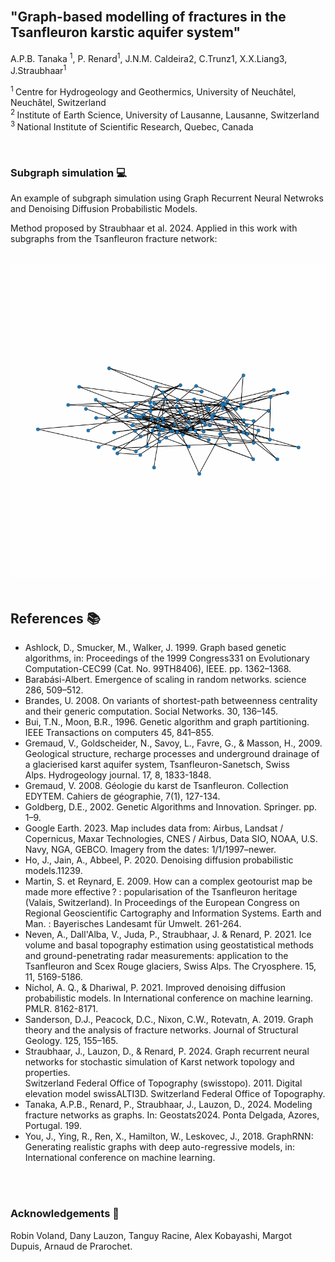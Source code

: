 <br>

<h2>"Graph-based modelling of fractures in the Tsanfleuron karstic aquifer system" </h2>

A.P.B. Tanaka <sup>1</sup>, P. Renard<sup>1</sup>, J.N.M. Caldeira2</sup>, C.Trunz1</sup>, X.X.Liang3</sup>, J.Straubhaar<sup>1</sup>

<sup>1 </sup> Centre for Hydrogeology and Geothermics, University of Neuchâtel, Neuchâtel, Switzerland  
<sup>2 </sup> Institute of Earth Science, University of Lausanne, Lausanne, Switzerland
<sup>3 </sup> National Institute of Scientific Research, Quebec, Canada

<br/>

### Subgraph simulation 💻
An example of subgraph simulation using Graph Recurrent Neural Netwroks and Denoising Diffusion Probabilistic Models.

Method proposed by Straubhaar et al. 2024. Applied in this work with subgraphs from the Tsanfleuron fracture network:
<br>
<br>

<img src="./anim_2D.gif" alt="animation">
<br>
<br>

## References 📚
- Ashlock, D., Smucker, M., Walker, J. 1999. Graph based genetic algorithms, in: Proceedings of the 1999 Congress331 on Evolutionary Computation-CEC99 (Cat. No. 99TH8406), IEEE. pp. 1362–1368.<br>  
- Barabási-Albert. Emergence of scaling in random networks. science 286, 509–512.<br>
- Brandes, U. 2008. On variants of shortest-path betweenness centrality and their generic computation. Social Networks. 30, 136–145.<br>
- Bui, T.N., Moon, B.R., 1996. Genetic algorithm and graph partitioning. IEEE Transactions on computers 45, 841–855.<br>
- Gremaud, V., Goldscheider, N., Savoy, L., Favre, G., & Masson, H., 2009. Geological structure, recharge processes and underground drainage of a glacierised karst aquifer system, 	Tsanfleuron-Sanetsch, Swiss Alps. Hydrogeology journal. 17, 8, 1833-1848.<br>
- Gremaud, V. 2008. Géologie du karst de Tsanfleuron. Collection EDYTEM. Cahiers de géographie, 7(1), 127-134.<br>
- Goldberg, D.E., 2002. Genetic Algorithms and Innovation. Springer. pp. 1–9.<br>
- Google Earth. 2023. Map includes data from: Airbus, Landsat / Copernicus, Maxar Technologies, CNES / Airbus, Data SIO, NOAA, U.S. Navy, NGA, GEBCO. Imagery from the dates: 1/1/1997–newer.<br>
- Ho, J., Jain, A., Abbeel, P. 2020. Denoising diffusion probabilistic models.11239.<br>
- Martin, S. et Reynard, E. 2009. How can a complex geotourist map be made more effective ? : popularisation of the Tsanfleuron heritage (Valais, Switzerland). In Proceedings of the European Congress on Regional Geoscientific Cartography and Information Systems. Earth and Man. : Bayerisches Landesamt für Umwelt. 261-264.<br>
- Neven, A., Dall'Alba, V., Juda, P., Straubhaar, J. & Renard, P. 2021. Ice volume and basal topography estimation using geostatistical methods and ground-penetrating radar measurements: application to the Tsanfleuron and Scex Rouge glaciers, Swiss Alps. The Cryosphere. 15, 11, 5169-5186.<br>
- Nichol, A. Q., & Dhariwal, P. 2021. Improved denoising diffusion probabilistic models. In International conference on machine learning. PMLR. 8162-8171.<br>
- Sanderson, D.J., Peacock, D.C., Nixon, C.W., Rotevatn, A. 2019. Graph theory and the analysis of fracture networks. Journal of Structural Geology. 125, 155–165.<br>
- Straubhaar, J., Lauzon, D., & Renard, P. 2024. Graph recurrent neural networks for stochastic simulation of Karst network topology and properties.<br>
Switzerland Federal Office of Topography (swisstopo). 2011. Digital elevation model swissALTI3D. Switzerland Federal Office of Topography.<br>
- Tanaka, A.P.B., Renard, P., Straubhaar, J., Lauzon, D., 2024. Modeling fracture networks as graphs. In: Geostats2024. Ponta Delgada, Azores, Portugal. 199.<br>
- You, J., Ying, R., Ren, X., Hamilton, W., Leskovec, J., 2018. GraphRNN: Generating realistic graphs with deep auto-regressive models, in: International conference on machine learning.<br>
<br>
<br>

### Acknowledgements 🙏
Robin Voland, Dany Lauzon, Tanguy Racine, Alex Kobayashi, Margot Dupuis, Arnaud de Prarochet.
